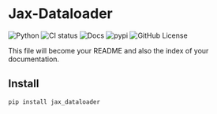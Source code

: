 Jax-Dataloader
================

<!-- WARNING: THIS FILE WAS AUTOGENERATED! DO NOT EDIT! -->

![Python](https://img.shields.io/pypi/pyversions/jax-relax.svg) ![CI
status](https://github.com/BirkhoffG/ReLax/actions/workflows/test.yaml/badge.svg)
![Docs](https://github.com/BirkhoffG/ReLax/actions/workflows/deploy.yaml/badge.svg)
![pypi](https://img.shields.io/pypi/v/jax-relax.png) ![GitHub
License](https://img.shields.io/github/license/BirkhoffG/ReLax.png)

This file will become your README and also the index of your
documentation.

## Install

``` sh
pip install jax_dataloader
```
